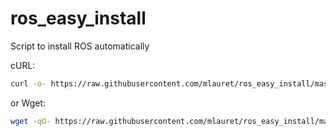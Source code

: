 # ros_easy_install
Script to install ROS automatically

cURL:

```sh
curl -o- https://raw.githubusercontent.com/mlauret/ros_easy_install/master/install.sh | bash
```

or Wget:

```sh
wget -qO- https://raw.githubusercontent.com/mlauret/ros_easy_install/master/install.sh | bash
```

